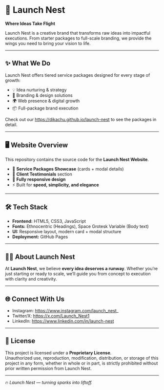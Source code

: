 # 🚀 Launch Nest

**Where Ideas Take Flight**  

Launch Nest is a creative brand that transforms raw ideas into impactful executions. From starter packages to full-scale branding, we provide the wings you need to bring your vision to life.  

---

## ✨ What We Do  
Launch Nest offers tiered service packages designed for every stage of growth:  
- 💡 Idea nurturing & strategy  
- 🎨 Branding & design solutions  
- 🌍 Web presence & digital growth  
- 📦 Full-package brand execution  

Check out our https://dikachu.github.io/launch-nest to see the packages in detail.  

---

## 🖥️ Website Overview  
This repository contains the source code for the **Launch Nest Website**.  
- 🎴 **Service Packages Showcase** (cards + modal details)  
- 💬 **Client Testimonials** section  
- 📱 **Fully responsive design**  
- ⚡ Built for **speed, simplicity, and elegance**  

---

## 🛠️ Tech Stack  
- **Frontend:** HTML5, CSS3, JavaScript  
- **Fonts:** Ethnocentric (Headings), Space Grotesk Variable (Body text)  
- **UI:** Responsive layout, modern card + modal structure  
- **Deployment:** GitHub Pages  

---

## 🧑‍🚀 About Launch Nest  
At **Launch Nest**, we believe **every idea deserves a runway**. Whether you’re just starting or ready to scale, we’ll guide you from concept to execution with clarity and creativity.  

---

## 🌐 Connect With Us  
- Instagram: https://www.instagram.com/launch_nest_
- Twitter/X: https://x.com/Launch_Nest1  
- LinkedIn: https://www.linkedin.com/in/launch-nest
---

## 📜 License  
This project is licensed under a **Proprietary License**.  
Unauthorized use, reproduction, modification, distribution, or storage of this project in any form, whether in whole or in part, is strictly prohibited without prior written permission from Launch Nest.  

---

🔥 *Launch Nest — turning sparks into liftoff.*  
